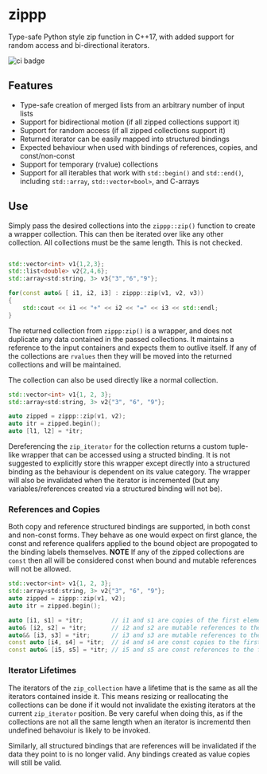 # zippp
Type-safe Python style zip function in C++17, with added support for random access and bi-directional iterators.

![ci badge](https://github.com/LoganTutt/zippp/workflows/build-and-test/badge.svg)

## Features
* Type-safe creation of merged lists from an arbitrary number of input lists
* Support for bidirectional motion (if all zipped collections support it)
* Support for random access (if all zipped collections support it)
* Returned iterator can be easily mapped into structured bindings
* Expected behaviour when used with bindings of references, copies, and const/non-const
* Support for temporary (rvalue) collections
* Support for all iterables that work with `std::begin()` and `std::end()`, including `std::array`, `std::vector<bool>`, and C-arrays

## Use

Simply pass the desired collections into the `zippp::zip()` function to create a wrapper collection. 
This can then be iterated over like any other collection. All collections must be the same length. This is not checked.
```cpp

std::vector<int> v1{1,2,3};
std::list<double> v2{2,4,6};
std::array<std:string, 3> v3{"3","6","9"};

for(const auto& [ i1, i2, i3] : zippp::zip(v1, v2, v3))
{
    std::cout << i1 << "+" << i2 << "=" << i3 << std::endl;
}
```

The returned collection from `zippp:zip()` is a wrapper, and does not duplicate any data contained in the passed
collections. It maintains a reference to the input containers and expects them to outlive itself. If any of the collections
are `rvalues` then they will be moved into the returned collections and will be maintained.

The collection can also be used directly like a normal collection.
```cpp
std::vector<int> v1{1, 2, 3};
std::array<std:string, 3> v2{"3", "6", "9"};

auto zipped = zippp::zip(v1, v2);
auto itr = zipped.begin();
auto [l1, l2] = *itr;
```

Dereferencing the `zip_iterator` for the collection returns a custom tuple-like wrapper that can be accessed using a structed
binding. It is not suggested to explicitly store this wrapper except directly into a structured binding as the behaviour is dependent on
its value category. The wrapper will also be invalidated when the iterator is incremented (but any variables/references created via a
structured binding will not be).

### References and Copies

Both copy and reference structured bindings are supported, in both const and non-const forms. They behave as one
would expect on first glance, the const and reference qualifers applied to the bound object are propogated to the binding
labels themselves. **NOTE** If any of the zipped collections are `const` then all will be considered const when bound and mutable
references will not be allowed.

```cpp
std::vector<int> v1{1, 2, 3};
std::array<std:string, 3> v2{"3", "6", "9"};
auto zipped = zippp::zip(v1, v2);
auto itr = zipped.begin();

auto [i1, s1] = *itr;        // i1 and s1 are copies of the first elements of v1 and v2
auto& [i2, s2] = *itr;       // i2 and s2 are mutable references to the first elements of v1 and v2
auto&& [i3, s3] = *itr;      // i3 and s3 are mutable references to the first elements of v1 and v2
const auto [i4, s4] = *itr;  // i4 and s4 are const copies to the first elements of v1 and v2
const auto& [i5, s5] = *itr; // i5 and s5 are const references to the first elements of v1 and v2
```

### Iterator Lifetimes
The iterators of the `zip_collection` have a lifetime that is the same as all the iterators contained inside it. 
This means resizing or reallocating the collections can be done if it would not invalidate the existing iterators at
the current `zip_iterator` position. Be very careful when doing this, as if the collections are not all the same length
when an iterator is incrementd then undefined behavoiur is likely to be invoked. 

Similarly, all structured bindings that are references will be invalidated if the data they point to is no longer valid.
Any bindings created as value copies will still be valid.
